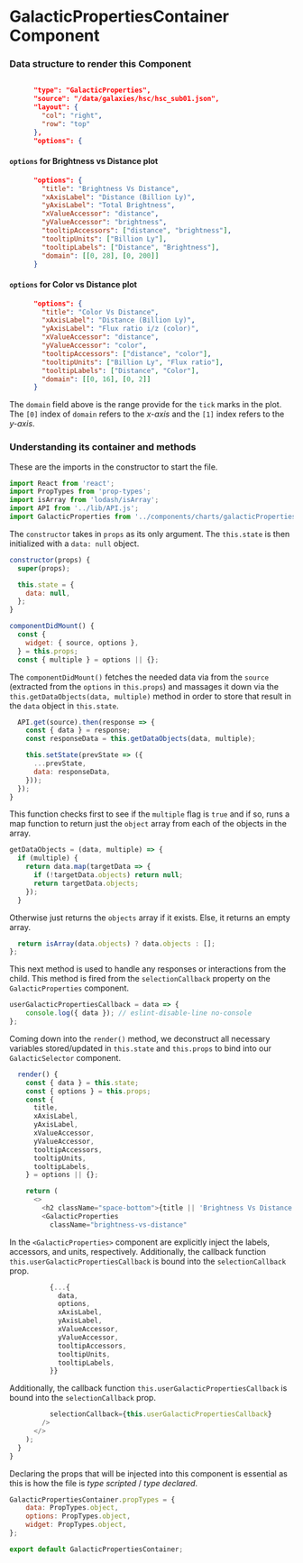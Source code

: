 # GalacticPropertiesContainer Component

### Data structure to render this Component

```json

      "type": "GalacticProperties",
      "source": "/data/galaxies/hsc/hsc_sub01.json",
      "layout": {
        "col": "right",
        "row": "top"
      },
      "options": {
```

#### `options` for **Brightness vs Distance** plot

```json
      "options": {
        "title": "Brightness Vs Distance",
        "xAxisLabel": "Distance (Billion Ly)",
        "yAxisLabel": "Total Brightness",
        "xValueAccessor": "distance",
        "yValueAccessor": "brightness",
        "tooltipAccessors": ["distance", "brightness"],
        "tooltipUnits": ["Billion Ly"],
        "tooltipLabels": ["Distance", "Brightness"],
        "domain": [[0, 28], [0, 200]]
      }
```

#### `options` for **Color vs Distance** plot

```json
      "options": {
        "title": "Color Vs Distance",
        "xAxisLabel": "Distance (Billion Ly)",
        "yAxisLabel": "Flux ratio i/z (color)",
        "xValueAccessor": "distance",
        "yValueAccessor": "color",
        "tooltipAccessors": ["distance", "color"],
        "tooltipUnits": ["Billion Ly", "Flux ratio"],
        "tooltipLabels": ["Distance", "Color"],
        "domain": [[0, 16], [0, 2]]
      }
```

The `domain` field above is the range provide for the `tick` marks in the plot. The `[0]` index of `domain` refers to the _x-axis_ and the `[1]` index refers to the _y-axis_.

### Understanding its container and methods

These are the imports in the constructor to start the file.

```javascript
import React from 'react';
import PropTypes from 'prop-types';
import isArray from 'lodash/isArray';
import API from '../lib/API.js';
import GalacticProperties from '../components/charts/galacticProperties/index.jsx';
```

The `constructor` takes in `props` as its only argument. The `this.state` is then initialized with a `data: null` object.

```javascript
constructor(props) {
  super(props);

  this.state = {
    data: null,
  };
}

componentDidMount() {
  const {
    widget: { source, options },
  } = this.props;
  const { multiple } = options || {};
```

The `componentDidMount()` fetches the needed data via from the `source` (extracted from the `options` in `this.props`) and massages it down via the `this.getDataObjects(data, multiple)` method in order to store that result in the `data` object in `this.state`.

```javascript
  API.get(source).then(response => {
    const { data } = response;
    const responseData = this.getDataObjects(data, multiple);

    this.setState(prevState => ({
      ...prevState,
      data: responseData,
    }));
  });
}
```

This function checks first to see if the `multiple` flag is `true` and if so, runs a map function to return just the `object` array from each of the objects in the array.

```javascript
getDataObjects = (data, multiple) => {
  if (multiple) {
    return data.map(targetData => {
      if (!targetData.objects) return null;
      return targetData.objects;
    });
  }
```

Otherwise just returns the `objects` array if it exists. Else, it returns an empty array.

```javascript
  return isArray(data.objects) ? data.objects : [];
};
```

This next method is used to handle any responses or interactions from the child. This method is fired from the `selectionCallback` property on the `GalacticProperties` component.

```javascript
userGalacticPropertiesCallback = data => {
    console.log({ data }); // eslint-disable-line no-console
};
```

Coming down into the `render()` method, we deconstruct all necessary variables stored/updated in `this.state` and `this.props` to bind into our `GalacticSelector` component.

```javascript
  render() {
    const { data } = this.state;
    const { options } = this.props;
    const {
      title,
      xAxisLabel,
      yAxisLabel,
      xValueAccessor,
      yValueAccessor,
      tooltipAccessors,
      tooltipUnits,
      tooltipLabels,
    } = options || {};

    return (
      <>
        <h2 className="space-bottom">{title || 'Brightness Vs Distance'}</h2>
        <GalacticProperties
          className="brightness-vs-distance"
```

In the `<GalacticProperties>` component are explicitly inject the labels, accessors, and units, respectively. Additionally, the callback function `this.userGalacticPropertiesCallback` is bound into the `selectionCallback` prop.

```javascript
          {...{
            data,
            options,
            xAxisLabel,
            yAxisLabel,
            xValueAccessor,
            yValueAccessor,
            tooltipAccessors,
            tooltipUnits,
            tooltipLabels,
          }}
```

Additionally, the callback function `this.userGalacticPropertiesCallback` is bound into the `selectionCallback` prop.

```javascript
          selectionCallback={this.userGalacticPropertiesCallback}
        />
      </>
    );
  }
}
```

Declaring the props that will be injected into this component is essential as this is how the file is _type scripted_ / _type declared_.

```javascript
GalacticPropertiesContainer.propTypes = {
    data: PropTypes.object,
    options: PropTypes.object,
    widget: PropTypes.object,
};

export default GalacticPropertiesContainer;
```
